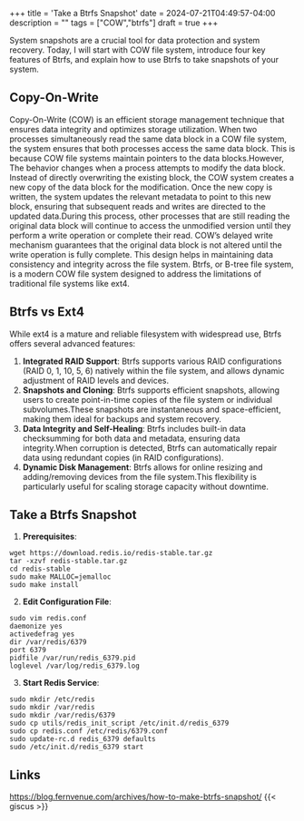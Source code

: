 +++
title = 'Take a Btrfs Snapshot'
date = 2024-07-21T04:49:57-04:00
description = ""
tags = ["COW","btrfs"]
draft = true
+++

System snapshots are a crucial tool for data protection and system recovery. Today, I will start with COW file system, introduce four key features of Btrfs, and explain how to use Btrfs to take snapshots of your system.
## Copy-On-Write
Copy-On-Write (COW) is an efficient storage management technique that ensures data integrity and optimizes storage utilization. When two processes simultaneously read the same data block in a COW file system, the system ensures that both processes access the same data block. This is because COW file systems maintain pointers to the data blocks.However, The behavior changes when a process attempts to modify the data block. Instead of directly overwriting the existing block, the COW system creates a new copy of the data block for the modification. Once the new copy is written, the system updates the relevant metadata to point to this new block, ensuring that subsequent reads and writes are directed to the updated data.During this process, other processes that are still reading the original data block will continue to access the unmodified version until they perform a write operation or complete their read. COW’s delayed write mechanism guarantees that the original data block is not altered until the write operation is fully complete. This design helps in maintaining data consistency and integrity across the file system. Btrfs, or B-tree file system, is a modern COW file system designed to address the limitations of traditional file systems like ext4.
## Btrfs vs Ext4
While ext4 is a mature and reliable filesystem with widespread use, Btrfs offers several advanced features:
1. **Integrated RAID Support**: Btrfs supports various RAID configurations (RAID 0, 1, 10, 5, 6) natively within the file system, and allows dynamic adjustment of RAID levels and devices.
2. **Snapshots and Cloning**: Btrfs supports efficient snapshots, allowing users to create point-in-time copies of the file system or individual subvolumes.These snapshots are instantaneous and space-efficient, making them ideal for backups and system recovery.
3. **Data Integrity and Self-Healing**: Btrfs includes built-in data checksumming for both data and metadata, ensuring data integrity.When corruption is detected, Btrfs can automatically repair data using redundant copies (in RAID configurations).
4. **Dynamic Disk Management**: Btrfs allows for online resizing and adding/removing devices from the file system.This flexibility is particularly useful for scaling storage capacity without downtime.
## Take a Btrfs Snapshot
1. **Prerequisites**: 
```
wget https://download.redis.io/redis-stable.tar.gz
tar -xzvf redis-stable.tar.gz
cd redis-stable
sudo make MALLOC=jemalloc
sudo make install
```
2. **Edit Configuration File**: 
```
sudo vim redis.conf
daemonize yes
activedefrag yes
dir /var/redis/6379
port 6379
pidfile /var/run/redis_6379.pid
loglevel /var/log/redis_6379.log
```
3. **Start Redis Service**:
```
sudo mkdir /etc/redis
sudo mkdir /var/redis
sudo mkdir /var/redis/6379
sudo cp utils/redis_init_script /etc/init.d/redis_6379
sudo cp redis.conf /etc/redis/6379.conf
sudo update-rc.d redis_6379 defaults
sudo /etc/init.d/redis_6379 start
```
## Links
https://blog.fernvenue.com/archives/how-to-make-btrfs-snapshot/
{{< giscus >}}
